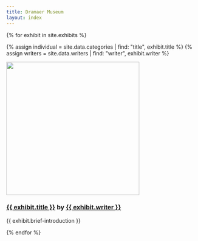 ```yaml
---
title: Dramaer Museum
layout: index
---
```


{% for exhibit in site.exhibits %}

{% assign individual = site.data.categories | find: "title", exhibit.title %}
{% assign writers = site.data.writers | find: "writer", exhibit.writer %}

<a href="{{ exhibit.url | relative_url }}" target="_blank" title="跳转到individual page"><img src="{{ exhibit.image-url }}" width = 350></a>
<h3><a href="{{ exhibit.url | relative_url }}">{{ exhibit.title }}</a> by <a href="{{ writers.writer-url }}">{{ exhibit.writer }}</a></h3>
<p>{{ exhibit.brief-introduction }}</p>

{% endfor %}
